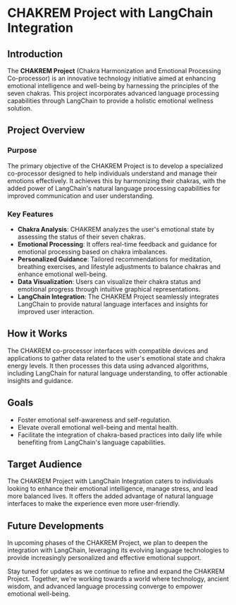 # CHAKREM Project with LangChain Integration

## Introduction

The **CHAKREM Project** (Chakra Harmonization and Emotional Processing Co-processor) is an innovative technology initiative aimed at enhancing emotional intelligence and well-being by harnessing the principles of the seven chakras. This project incorporates advanced language processing capabilities through LangChain to provide a holistic emotional wellness solution.

## Project Overview

### Purpose
The primary objective of the CHAKREM Project is to develop a specialized co-processor designed to help individuals understand and manage their emotions effectively. It achieves this by harmonizing their chakras, with the added power of LangChain's natural language processing capabilities for improved communication and user understanding.

### Key Features
- **Chakra Analysis**: CHAKREM analyzes the user's emotional state by assessing the status of their seven chakras.
- **Emotional Processing**: It offers real-time feedback and guidance for emotional processing based on chakra imbalances.
- **Personalized Guidance**: Tailored recommendations for meditation, breathing exercises, and lifestyle adjustments to balance chakras and enhance emotional well-being.
- **Data Visualization**: Users can visualize their chakra status and emotional progress through intuitive graphical representations.
- **LangChain Integration**: The CHAKREM Project seamlessly integrates LangChain to provide natural language interfaces and insights for improved user interaction.

## How it Works

The CHAKREM co-processor interfaces with compatible devices and applications to gather data related to the user's emotional state and chakra energy levels. It then processes this data using advanced algorithms, including LangChain for natural language understanding, to offer actionable insights and guidance.

## Goals

- Foster emotional self-awareness and self-regulation.
- Elevate overall emotional well-being and mental health.
- Facilitate the integration of chakra-based practices into daily life while benefiting from LangChain's language capabilities.

## Target Audience

The CHAKREM Project with LangChain Integration caters to individuals looking to enhance their emotional intelligence, manage stress, and lead more balanced lives. It offers the added advantage of natural language interfaces to make the experience even more user-friendly.

## Future Developments

In upcoming phases of the CHAKREM Project, we plan to deepen the integration with LangChain, leveraging its evolving language technologies to provide increasingly personalized and effective emotional support.

Stay tuned for updates as we continue to refine and expand the CHAKREM Project. Together, we're working towards a world where technology, ancient wisdom, and advanced language processing converge to empower emotional well-being.
